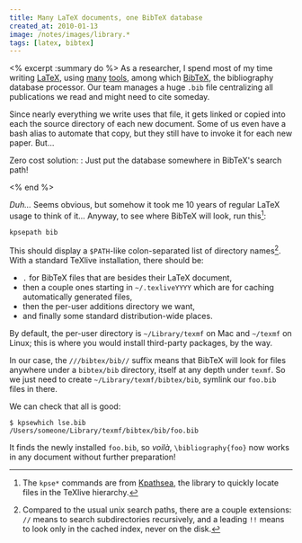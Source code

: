 ```yaml
---
title: Many LaTeX documents, one BibTeX database
created_at: 2010-01-13
image: /notes/images/library.*
tags: [latex, bibtex]
---
```

<% excerpt :summary do %>
As a researcher, I spend most of my time writing [LaTeX][], using [many][texlive] [tools][latexmkcat], among which [BibTeX][], the bibliography database processor. Our team manages a huge `.bib` file centralizing all publications we read and might need to cite someday.

Since nearly everything we write uses that file, it gets linked or copied into each the source directory of each new document. Some of us even have a bash alias to automate that copy, but they still have to invoke it for each new paper.
But…

Zero cost solution:
: Just put the database somewhere in BibTeX's search path!

[latex]: http://www.latex-project.org/ "LaTeX, a document preparation system"
[texlive]: http://tug.org/texlive/ "the TeXlive distribution"
[latexmkcat]: http://texcatalogue.sarovar.org/entries/latexmk.html "Latexmk for automatic compilation"
[bibtex]: http://www.bibtex.org/
<% end %>


*Duh…* Seems obvious, but somehow it took me 10 years of regular LaTeX usage to think of it…
Anyway, to see where BibTeX will look, run this[^kpse]:

    kpsepath bib

This should display a `$PATH`-like colon-separated list of directory names[^path]. With a standard TeXlive installation, there should be:

- `.` for BibTeX files that are besides their LaTeX document,
- then a couple ones starting in `~/.texliveYYYY` which are for caching automatically generated files,
- then the per-user additions directory we want,
- and finally some standard distribution-wide places.

By default, the per-user directory is `~/Library/texmf` on Mac and `~/texmf` on Linux; this is where you would install third-party packages, by the way.

In our case, the `///bibtex/bib//` suffix means that BibTeX will look for files anywhere under a `bibtex/bib` directory, itself at any depth under `texmf`.
So we just need to create `~/Library/texmf/bibtex/bib`, symlink our `foo.bib` files in there.

We can check that all is good:

    $ kpsewhich lse.bib
    /Users/someone/Library/texmf/bibtex/bib/foo.bib

It finds the newly installed `foo.bib`, so *voilà*, `\bibliography{foo}` now works in any document without further preparation!

[^path]: Compared to the usual unix search paths, there are a couple extensions: `//` means to search subdirectories recursively, and a leading `!!` means to look only in the cached index, never on the disk.
[^kpse]: The `kpse*` commands are from [Kpathsea](http://www.tug.org/kpathsea/), the library to quickly locate files in the TeXlive hierarchy.
